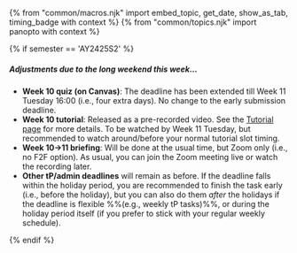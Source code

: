 {% from "common/macros.njk" import embed_topic, get_date, show_as_tab, timing_badge with context %}
{% from "common/topics.njk" import panopto with context %}

{% if semester == 'AY2425S2' %}
<box type="important" light>

##### **Adjustments due to the long weekend this week...**

* **Week 10 quiz (on Canvas)**: The deadline has been extended till Week 11 Tuesday 16:00 (i.e., four extra days). No change to the early submission deadline.
* **Week 10 tutorial**: Released as a pre-recorded video. See the [Tutorial page](tutorial.md) for more details. To be watched by Week 11 Tuesday, but recommended to watch around/before your normal tutorial slot timing.
* **Week 10→11 briefing**: Will be done at the usual time, but Zoom only (i.e., no F2F option). As usual, you can join the Zoom meeting live or watch the recording later.
* **Other tP/admin deadlines** will remain as before. If the deadline falls within the holiday period, you are recommended to finish the task early (i.e., before the holiday), but you can also do them _after_ the holidays if the deadline is flexible %%(e.g., weekly tP tasks)%%, or during the holiday period itself (if you prefer to stick with your regular weekly schedule).
</box>
{% endif %}
<!-- ... -->
